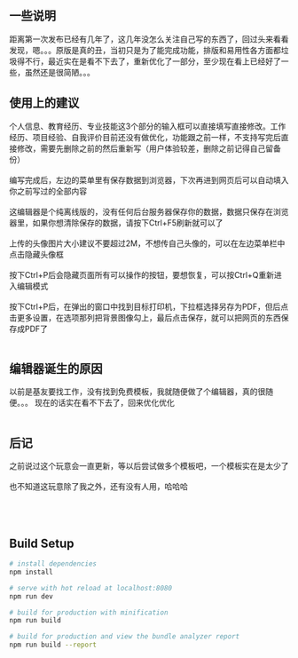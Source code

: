 ## 一些说明

距离第一次发布已经有几年了，这几年没怎么关注自己写的东西了，回过头来看看发现，嗯。。。原版是真的丑，当初只是为了能完成功能，排版和易用性各方面都垃圾得不行，最近实在是看不下去了，重新优化了一部分，至少现在看上已经好了一些，虽然还是很简陋。。。

## 使用上的建议
个人信息、教育经历、专业技能这3个部分的输入框可以直接填写直接修改。工作经历、项目经验、自我评价目前还没有做优化，功能跟之前一样，不支持写完后直接修改，需要先删除之前的然后重新写（用户体验较差，删除之前记得自己留备份）
</br></br>
编写完成后，左边的菜单里有保存数据到浏览器，下次再进到网页后可以自动填入你之前写过的全部内容
</br></br>
这编辑器是个纯离线版的，没有任何后台服务器保存你的数据，数据只保存在浏览器里，如果你想清除保存的数据，请按下Ctrl+F5刷新就可以了
</br></br>
上传的头像图片大小建议不要超过2M，不想传自己头像的，可以在左边菜单栏中点击隐藏头像框
</br></br>
按下Ctrl+P后会隐藏页面所有可以操作的按钮，要想恢复，可以按Ctrl+Q重新进入编辑模式
</br></br>
按下Ctrl+P后，在弹出的窗口中找到目标打印机，下拉框选择另存为PDF，但后点击更多设置，在选项那列把背景图像勾上，最后点击保存，就可以把网页的东西保存成PDF了
<br></br>
## 编辑器诞生的原因
以前是基友要找工作，没有找到免费模板，我就随便做了个编辑器，真的很随便。。。  现在的话实在看不下去了，回来优化优化
</br></br>
## 后记
之前说过这个玩意会一直更新，等以后尝试做多个模板吧，一个模板实在是太少了
</br></br>
也不知道这玩意除了我之外，还有没有人用，哈哈哈
</br></br></br></br>
## Build Setup

``` bash
# install dependencies
npm install

# serve with hot reload at localhost:8080
npm run dev

# build for production with minification
npm run build

# build for production and view the bundle analyzer report
npm run build --report
```
